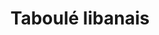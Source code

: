---
uuid: 8a072bf8-8830-498b-98ec-e553fe78f699
draft: false
layout: recettes
regime:
  - vegetarien
  - vegan
  - sans-lactose
region: Liban
temperature: Froid
ingredients:
  sucres:
    - title: Jus de citron
      quantite: 2
      unit: litre
  lof:
    - title: huile d'olive
      quantite: 2
      unit: litre
  autres: []
  legumes:
    - title: Echalote
      quantite: 600
      unit: grammes
    - title: Tomate
      quantite: 10
      unit: Kg
      commentaire: grosses tomates de préférences
  epices:
    - title: Persil frais
      quantite: 6
      unit: Kg
    - title: Menthe
      quantite: 10
      unit: bottes
  animaux: []
  sec:
    - title: Semoule
      quantite: 1.2
      unit: Kg
title: Taboulé libanais
titleslug: taboule-libanais_8a072bf8-8830-498b-98ec-e553fe78f699
type: entree
categories:
  - Salade
saison:
  - ete
  - automne
cuisson: Non
plate: 100
preparation: |-
  * Faire tremper le ble dans un grand volume d'eau et laisser 30mn. 
  * Laver le persil et couper le en FINE JULIENNE (1mm d'epaisseur)
  * Laver les tomates et couper les en BRUNOISE (carre de 3mm)
  * Nettoyer et ciseler la menthe, et echalote.
  * Egoutter le blé.
  * Melanger les herbes, les tomates, les echalotes, et ajouter le ble. 
  * Reservez au frais. 
  * Mélanger le citron et l huile et incorporer 30MN avant de servir.
  * Réserver au frais.
prepAlt: []
astuces: []
publishDate: 2023-04-13T14:12:56.856Z
---